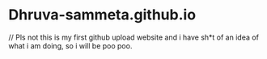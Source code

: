 # Dhruva-sammeta.github.io
// Pls not this is my first github upload website and i have sh*t of an idea of what i am doing, so i will be poo poo.

